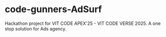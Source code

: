 # code-gunners-AdSurf
Hackathon project for VIT CODE APEX'25 - VIT CODE VERSE 2025. A one stop solution for Ads agency.

